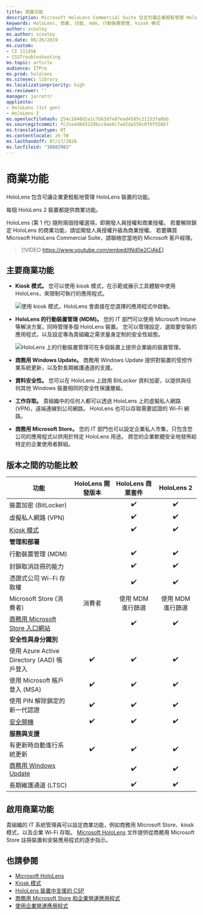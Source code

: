 ```yaml
---
title: 商業功能
description: Microsoft HoloLens Commercial Suite 包含可讓企業輕鬆管理 HoloLens 裝置的功能。 HoloLens 2 裝置預設配備有商業功能。
keywords: HoloLens, 商業, 功能, mdm, 行動裝置管理, kiosk 模式
author: scooley
ms.author: scooley
ms.date: 08/26/2019
ms.custom:
- CI 111456
- CSSTroubleshooting
ms.topic: article
audience: ITPro
ms.prod: hololens
ms.sitesec: library
ms.localizationpriority: high
ms.reviewer: ''
manager: jarrettr
appliesto:
- HoloLens (1st gen)
- HoloLens 2
ms.openlocfilehash: 254c1048d2a1c7b63dfe87ead4585c21153fa8bb
ms.sourcegitcommit: fc2ce4d843229bcc9ae6c7a42da559c0f6f558b7
ms.translationtype: HT
ms.contentlocale: zh-TW
ms.lasthandoff: 07/17/2020
ms.locfileid: "10882983"
---
```

# 商業功能

HoloLens 包含可讓企業更輕鬆地管理 HoloLens 裝置的功能。

每個 HoloLens 2 裝置都提供商業功能。

HoloLens (第 1 代) 隨附兩個授權選項，即開發人員授權和商業授權。 若要解除鎖定 HoloLens 的商業功能，請從開發人員授權升級為商業授權。 若要購買 Microsoft HoloLens Commercial Suite，請聯絡您當地的 Microsoft 客戶經理。

>[!VIDEO https://www.youtube.com/embed/tNd0e2CiAkE]

## 主要商業功能

- **Kiosk 模式。** 您可以使用 kiosk 模式，在示範或展示工具體驗中使用 HoloLens，來限制可執行的應用程式。

  ![使用 kiosk 模式，HoloLens 會直接在您選擇的應用程式中啟動。](images/201608-kioskmode-400px.png)

- **HoloLens 的行動裝置管理 (MDM)。** 您的 IT 部門可以使用 Microsoft Intune 等解決方案，同時管理多個 HoloLens 裝置。 您可以管理設定、選取要安裝的應用程式，以及設定專為貴組織之需求量身定制的安全性組態。

  ![HoloLens 上的行動裝置管理可在多個裝置上提供企業級的裝置管理。](images/201608-enterprisemanagement-400px.png)

- **商務用 Windows Update。** 商務用 Windows Update 提供對裝置的受控作業系統更新，以及對長期維護通道的支援。
- **資料安全性。** 您可以在 HoloLens 上啟用 BitLocker 資料加密，以提供與任何其他 Windows 裝置相同的安全性保護層級。
- **工作存取。** 貴組織中的任何人都可以透過 HoloLens 上的虛擬私人網路 (VPN)，遠端連線到公司網路。 HoloLens 也可以存取需要認證的 Wi-Fi 網路。
- **商務用 Microsoft Store。** 您的 IT 部門也可以設定企業私人市集，只包含您公司的應用程式以供用於特定 HoloLens 用途。 將您的企業軟體安全地發佈給特定的企業使用者群組。

## 版本之間的功能比較

|功能 |HoloLens 開發版本 |HoloLens 商業套件 |HoloLens 2 |
|---|:---:|:---:|:---:|
|裝置加密 (BitLocker) | |✔️ |✔️ |
|虛擬私人網路 (VPN) | |✔️ |✔️ |
|[Kiosk 模式](hololens-kiosk.md) | |✔️ |✔️ |
|**管理和部署** | | | |
|行動裝置管理 (MDM) | |✔️ |✔️ |
|封鎖取消註冊的能力 | |✔️ |✔️ |
|憑證式公司 Wi-Fi 存取權 | |✔️ |✔️ |
|Microsoft Store (消費者) |消費者 |使用 MDM 進行篩選 |使用 MDM 進行篩選 |
|[商務用 Microsoft Store 入口網站](https://docs.microsoft.com/microsoft-store/working-with-line-of-business-apps) | |✔️ |✔️ |
|**安全性與身分識別** | | | |
|使用 Azure Active Directory (AAD) 帳戶登入 |✔️ |✔️ |✔️ |
|使用 Microsoft 帳戶登入 (MSA)  |✔️ |✔️ |✔️ |
|使用 PIN 解除鎖定的新一代認證 |✔️ |✔️ |✔️ |
|[安全開機](https://docs.microsoft.com/windows-hardware/design/device-experiences/oem-secure-boot) |✔️ |✔️ |✔️ |
|**服務與支援** | | | |
|有更新時自動進行系統更新 |✔️ |✔️ |✔️ |
|[商務用 Windows Update](https://docs.microsoft.com/windows/deployment/update/waas-manage-updates-wufb) | |✔️ |✔️ |
|長期維護通道 (LTSC) | |✔️ |✔️ |

## 啟用商業功能

貴組織的 IT 系統管理員可以設定商業功能，例如商務用 Microsoft Store、kiosk 模式，以及企業 Wi-Fi 存取。 [Microsoft HoloLens](index.yml) 文件提供從商務用 Microsoft Store 註冊裝置和安裝應用程式的逐步指示。

## 也請參閱

- [Microsoft HoloLens](index.yml)
- [Kiosk 模式](hololens-kiosk.md)
- [HoloLens 裝置中支援的 CSP](/windows/client-management/mdm/configuration-service-provider-reference#csps-supported-in-hololens-devices)
- [商務用 Microsoft Store 和企業營運應用程式](https://blogs.technet.microsoft.com/sbucci/2016/04/13/windows-store-for-business-and-line-of-business-applications/)
- [使用企業營運應用程式](/microsoft-store/working-with-line-of-business-apps)
